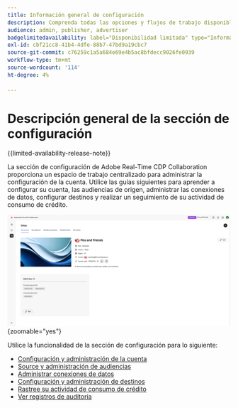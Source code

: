 ```yaml
---
title: Información general de configuración
description: Comprenda todas las opciones y flujos de trabajo disponibles en la sección de configuración de Adobe Real-Time CDP Collaboration
audience: admin, publisher, advertiser
badgelimitedavailability: label="Disponibilidad limitada" type="Informative" url="https://helpx.adobe.com/es/legal/product-descriptions/real-time-customer-data-platform-collaboration.html newtab=true"
exl-id: cbf21cc8-41b4-4dfe-88b7-47bd9a19cbc7
source-git-commit: c76259c1a5a684e69e4b5ac8bfdecc9026fe0939
workflow-type: tm+mt
source-wordcount: '114'
ht-degree: 4%

---
```


# Descripción general de la sección de configuración

{{limited-availability-release-note}}

La sección de configuración de Adobe Real-Time CDP Collaboration proporciona un espacio de trabajo centralizado para administrar la configuración de la cuenta. Utilice las guías siguientes para aprender a configurar su cuenta, las audiencias de origen, administrar las conexiones de datos, configurar destinos y realizar un seguimiento de su actividad de consumo de crédito.

![Espacio de trabajo de configuración de una cuenta, que ofrece una descripción general de su configuración actual.](/help/assets/setup/overview.png){zoomable="yes"}

Utilice la funcionalidad de la sección de configuración para lo siguiente:

* [Configuración y administración de la cuenta](/help/guide/setup/onboard-account.md)
* [Source y administración de audiencias](/help/guide/setup/onboard-audiences.md)
* [Administrar conexiones de datos](/help/guide/setup/manage-data-connection.md)
* [Configuración y administración de destinos](/help/guide/setup/manage-destinations.md)
* [Rastree su actividad de consumo de crédito](/help/guide/setup/my-activity.md)
* [Ver registros de auditoría](/help/guide/setup/audit-logs.md)
